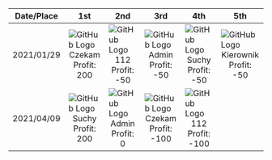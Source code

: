 | Date/Place 	| 1st 	| 2nd 	| 3rd 	| 4th 	| 5th 	|
|-	|-	|-	|-	|-	|-	|
| 2021/01/29 	| ![GitHub Logo](/images/czekam.png) <center>Czekam <br/>Profit: 200</center> 	| ![GitHub Logo](/images/112.png) <center>112 <br/>Profit: -50 </center> 	| ![GitHub Logo](/images/szarp.png) <center>Admin<br/>Profit: -50</center> 	| ![GitHub Logo](/images/suchy.png) <center>Suchy <br/>Profit: -50</center> |  ![GitHub Logo](/images/kierownik.png) <center>Kierownik<br/>Profit: -50	|
| 2021/04/09 	| ![GitHub Logo](/images/suchy.png) <center>Suchy <br/>Profit: 200</center> 	| ![GitHub Logo](/images/szarp.png) <center>Admin <br/>Profit: 0 </center> 	| ![GitHub Logo](/images/czekam.png) <center>Czekam<br/>Profit: -100</center> 	| ![GitHub Logo](/images/112.png) <center>112 <br/>Profit: -100 	|  	|